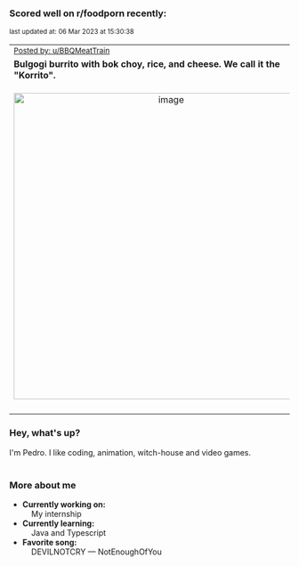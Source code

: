 ### Scored well on r/foodporn recently:

<p align="left"><sub>last updated at: 06 Mar 2023 at 15:30:38</sub></p>

|   |
| --- |
| <sub>[Posted by: u/BBQMeatTrain][source]</sub> |
| **Bulgogi burrito with bok choy, rice, and cheese. We call it the "Korrito".** | 
|<p align="center"> <img alt="image" src="https://i.redd.it/yp0k92kx10ma1.jpg" width="550" /> </p>|
|   |

### Hey, what's up?

I'm Pedro. I like coding, animation, witch-house and video games.<br><br>

### More about me
- **Currently working on:**  
&nbsp;&nbsp;&nbsp;&nbsp;My internship
- **Currently learning:**  
&nbsp;&nbsp;&nbsp;&nbsp;Java and Typescript
- **Favorite song:**  
&nbsp;&nbsp;&nbsp;&nbsp;DEVILNOTCRY — NotEnoughOfYou<br><br>

  



  
  
  
[linkedin]: https://linkedin.com/in/pedro-h-r-gomes-8a487b14a/
[gmail]: mailto:pilique11@gmail.com
[source]: https://reddit.com/r/FoodPorn/comments/11j4qg4/bulgogi_burrito_with_bok_choy_rice_and_cheese_we/
[redditAPI]: https://www.reddit.com/dev/api/